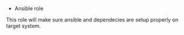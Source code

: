 * Ansible role

This role will make sure ansible and dependecies are setup properly on target system.